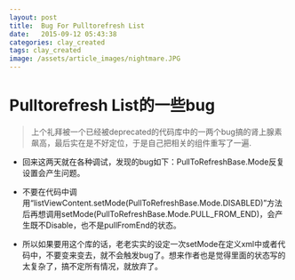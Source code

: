 ```yaml
---
layout: post
title:  Bug For Pulltorefresh List
date:   2015-09-12 05:43:38
categories: clay_created
tags: clay_created
image: /assets/article_images/nightmare.JPG
---
```

# Pulltorefresh List的一些bug
> 上个礼拜被一个已经被deprecated的代码库中的一两个bug搞的肾上腺素飙高，最后实在是不好定位，于是自己把相关的组件重写了一遍.   

- 回来这两天就在各种调试，发现的bug如下：PullToRefreshBase.Mode反复设置会产生问题。   

- 不要在代码中调用“listViewContent.setMode(PullToRefreshBase.Mode.DISABLED)”方法后再想调用setMode(PullToRefreshBase.Mode.PULL_FROM_END)，会产生既不Disable，也不是pullFromEnd的状态。

- 所以如果要用这个库的话，老老实实的设定一次setMode在定义xml中或者代码中，不要变来变去，就不会触发bug了。想来作者也是觉得里面的状态写的太复杂了，搞不定所有情况，就放弃了。